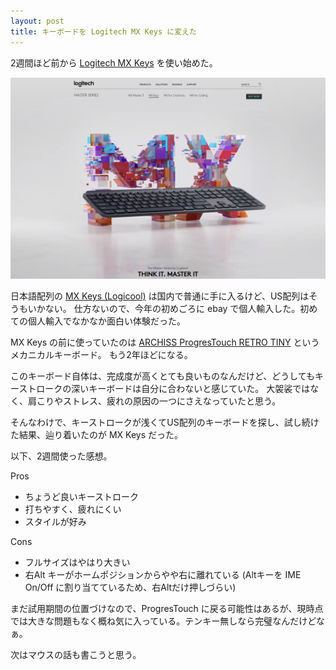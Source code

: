 ```yaml
---
layout: post
title: キーボードを Logitech MX Keys に変えた
---
```


2週間ほど前から [Logitech MX Keys](https://www.logitech.com/en-us/product/mx-keys-wireless-keyboard) を使い始めた。

![](/images/2020-05-16-mx-keys.png)

日本語配列の [MX Keys (Logicool)](https://www.logicool.co.jp/ja-jp/product/mx-keys-wireless-keyboard) は国内で普通に手に入るけど、US配列はそうもいかない。
仕方ないので、今年の初めごろに ebay で個人輸入した。初めての個人輸入でなかなか面白い体験だった。

MX Keys の前に使っていたのは [ARCHISS ProgresTouch RETRO TINY](https://www.archisite.co.jp/products/archiss/progres-touch/retro-tiny-en/) というメカニカルキーボード。
もう2年ほどになる。

このキーボード自体は、完成度が高くとても良いものなんだけど、どうしてもキーストロークの深いキーボードは自分に合わないと感じていた。
大袈裟ではなく、肩こりやストレス、疲れの原因の一つにさえなっていたと思う。

そんなわけで、キーストロークが浅くてUS配列のキーボードを探し、試し続けた結果、辿り着いたのが MX Keys だった。

以下、2週間使った感想。

Pros

- ちょうど良いキーストローク
- 打ちやすく、疲れにくい
- スタイルが好み

Cons

- フルサイズはやはり大きい
- 右Alt キーがホームポジションからやや右に離れている (Altキーを IME On/Off に割り当てているため、右Altだけ押しづらい)

まだ試用期間の位置づけなので、ProgresTouch に戻る可能性はあるが、現時点では大きな問題もなく概ね気に入っている。テンキー無しなら完璧なんだけどなぁ。

次はマウスの話も書こうと思う。
